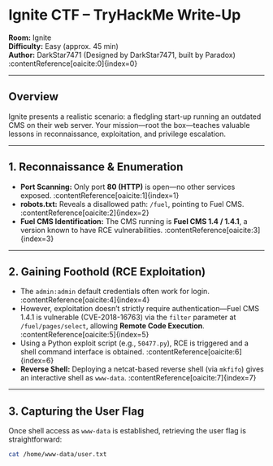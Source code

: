 # Ignite CTF – TryHackMe Write-Up

**Room:** Ignite  
**Difficulty:** Easy (approx. 45 min)  
**Author:** DarkStar7471 (Designed by DarkStar7471, built by Paradox) :contentReference[oaicite:0]{index=0}

---

##  Overview  
Ignite presents a realistic scenario: a fledgling start-up running an outdated CMS on their web server. Your mission—root the box—teaches valuable lessons in reconnaissance, exploitation, and privilege escalation.

---

## 1. Reconnaissance & Enumeration

- **Port Scanning:** Only port **80 (HTTP)** is open—no other services exposed. :contentReference[oaicite:1]{index=1}  
- **robots.txt:** Reveals a disallowed path: `/fuel`, pointing to Fuel CMS. :contentReference[oaicite:2]{index=2}  
- **Fuel CMS Identification:** The CMS running is **Fuel CMS 1.4 / 1.4.1**, a version known to have RCE vulnerabilities. :contentReference[oaicite:3]{index=3}  

---

## 2. Gaining Foothold (RCE Exploitation)

- The `admin:admin` default credentials often work for login. :contentReference[oaicite:4]{index=4}  
- However, exploitation doesn’t strictly require authentication—Fuel CMS 1.4.1 is vulnerable (CVE-2018-16763) via the `filter` parameter at `/fuel/pages/select`, allowing **Remote Code Execution**. :contentReference[oaicite:5]{index=5}  
- Using a Python exploit script (e.g., `50477.py`), RCE is triggered and a shell command interface is obtained. :contentReference[oaicite:6]{index=6}  
- **Reverse Shell:** Deploying a netcat-based reverse shell (via `mkfifo`) gives an interactive shell as `www-data`. :contentReference[oaicite:7]{index=7}  

---

## 3. Capturing the User Flag

Once shell access as `www-data` is established, retrieving the user flag is straightforward:

```bash
cat /home/www-data/user.txt
